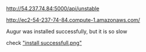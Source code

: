 http://54.237.74.84:5000/api/unstable

http://ec2-54-237-74-84.compute-1.amazonaws.com/

Augur was installed successfully, but it is so slow

check ["install successfull.png"](https://github.com/NateBeattie/CS4320-Final-Project/blob/main/install%20successfull.png)
